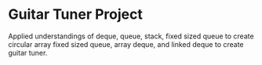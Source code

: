 # Guitar Tuner Project

Applied understandings of deque, queue, stack, fixed sized queue to create circular array fixed sized queue, array deque, and linked deque to create guitar tuner.
